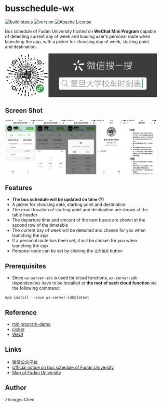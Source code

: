 # busschedule-wx

![build status](https://img.shields.io/badge/build-passing-66c2a5.svg)
![version](https://img.shields.io/badge/version-1.1.0-fc8d62.svg)
[![Apache License](https://img.shields.io/badge/license-Apache2.0-8da0cb.svg)](http://www.apache.org/licenses/)

Bus schedule of Fudan University hosted on __WeChat Mini Program__ 
capable of detecting current day of week and loading user's personal route when launching the app, 
with a picker for choosing day of week, starting point and destination.

![ercode](files/ercode.png)

## Screen Shot

![screen shot](files/screenshot.jpg)

## Features

* __The bus schedule will be updated on time (?)__
* A picker for choosing date, starting point and destination
* The exact location of starting point and destination are shown at the table header
* The departure time and amount of the next buses are shown at the second row of the timetable
* The current day of week will be detected and chosen for you when launching the app
* If a personal route has been set, it will be chosen for you when launching the app
* Personal route can be set by clicking the `设为常用` button

## Prerequisites

* Since `wx-server-sdk` is used for cloud functions, 
`wx-server-sdk` dependencies have to be installed at __the root of each cloud function__ via the following command:
```commandline
npm install --save wx-server-sdk@latest
```

## Reference

* [miniprogram-demo](https://github.com/wechat-miniprogram/miniprogram-demo)
* [picker](https://developers.weixin.qq.com/miniprogram/dev/component/picker.html)
* [WeUI](https://github.com/Tencent/weui)

## Links

* [微信公众平台](https://mp.weixin.qq.com/)
* [Official notice on bus schedule of Fudan University](http://www.xyfw.fudan.edu.cn/p2049c1954/list.htm)
* [Map of Fudan University](http://map.fudan.edu.cn)

## Author

Zhongyu Chen

